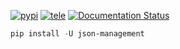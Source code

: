 [![pypi](https://img.shields.io/badge/pypi-ujson_manager-blue)](https://pypi.org/project/ujson_manager/) [![tele](https://img.shields.io/badge/telegram-@geko1-blue)](https://t.me/geko1) [![Documentation Status](https://readthedocs.org/projects/ujson-manager/badge/?version=latest)](https://ujson-manager.readthedocs.io/?badge=latest)


```powershell
pip install -U json-management
```
